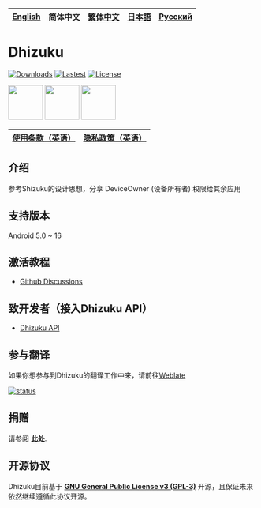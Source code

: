 [English](README.md) | 简体中文 | [繁体中文](README_zh_Hant.md) | [日本語](README_ja.md) | [Русский](README_ru.md)
|-|-|-|-|-|

# Dhizuku

[![Downloads](https://img.shields.io/github/downloads/iamr0s/Dhizuku/total?label=Downloads)](https://github.com/iamr0s/Dhizuku/releases)
[![Lastest](https://img.shields.io/github/v/release/iamr0s/Dhizuku?label=Lastest)](https://github.com/iamr0s/Dhizuku/releases/latest)
[![License](https://img.shields.io/github/license/iamr0s/Dhizuku?label=License)](https://github.com/iamr0s/Dhizuku/blob/main/LICENSE)

<a href="https://play.google.com/store/apps/details?id=com.rosan.dhizuku" target="_blank"><img src="https://play.google.com/intl/en_us/badges/static/images/badges/en_badge_web_generic.png" height="70"></a>
<a href="https://f-droid.org/packages/com.rosan.dhizuku/" target="_blank"><img src="https://f-droid.org/badge/get-it-on.png" height="70"></a>
<a href="https://apt.izzysoft.de/fdroid/index/apk/com.rosan.dhizuku" target="_blank"><img src="https://gitlab.com/IzzyOnDroid/repo/-/raw/master/assets/IzzyOnDroid.png" height="70"></a>

| [**使用条款**（英语）](TERMS.md) | [**隐私政策**（英语）](PRIVACY.md) |
|-|-|

## 介绍

参考Shizuku的设计思想，分享 DeviceOwner (设备所有者) 权限给其余应用

## 支持版本

Android 5.0 ~ 16

## 激活教程

- [Github Discussions](https://github.com/iamr0s/Dhizuku/discussions/16)

## 致开发者（接入Dhizuku API）

- [Dhizuku API](https://github.com/iamr0s/Dhizuku-API.git)

## 参与翻译

如果你想参与到Dhizuku的翻译工作中来，请前往[Weblate](https://hosted.weblate.org/engage/dhizuku/)

[![status](https://hosted.weblate.org/widgets/dhizuku/-/multi-auto.svg)](https://hosted.weblate.org/engage/dhizuku/)

## 捐赠

请参阅 [**此处**](DONATE_zh_Hans.md).

## 开源协议

Dhizuku目前基于 [**GNU General Public License v3 (GPL-3)**](http://www.gnu.org/copyleft/gpl.html) 开源，且保证未来依然继续遵循此协议开源。
